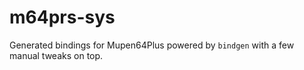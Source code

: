 # m64prs-sys

Generated bindings for Mupen64Plus powered by `bindgen` with a few manual tweaks on top.